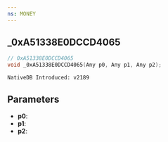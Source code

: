 ```yaml
---
ns: MONEY
---
```

## _0xA51338E0DCCD4065

```c
// 0xA51338E0DCCD4065
void _0xA51338E0DCCD4065(Any p0, Any p1, Any p2);
```

```
NativeDB Introduced: v2189
```

## Parameters
* **p0**:
* **p1**:
* **p2**:

